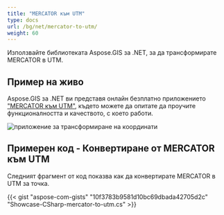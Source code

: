 ```yaml
---
title: "MERCATOR към UTM"
type: docs
url: /bg/net/mercator-to-utm/
weight: 60
---
```


Използвайте библиотеката Aspose.GIS за .NET, за да трансформирате MERCATOR в UTM.

## **Пример на живо**

Aspose.GIS за .NET ви представя онлайн безплатно приложението ["MERCATOR към UTM"](https://products.aspose.app/gis/transformation/mercator-to-utm), където можете да опитате да проучите функционалността и качеството, с което работи.

![приложение за трансформиране на координати](transform-coordinates.png)

## **Примерен код - Конвертиране от MERCATOR към UTM**

Следният фрагмент от код показва как да конвертирате MERCATOR в UTM за точка.

{{< gist "aspose-com-gists" "10f3783b9581d10bc69dbada42705d2c" "Showcase-CSharp-mercator-to-utm.cs" >}}
